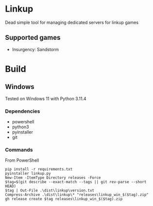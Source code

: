 # Linkup

Dead simple tool for managing dedicated servers for linkup games

## Supported games

- Insurgency: Sandstorm

# Build

## Windows

Tested on Windows 11 with Python 3.11.4

### Dependencies

- powershell
- python3
- pyinstaller
- git

### Commands

From PowerShell

```
pip install -r requirements.txt
pyinstaller linkup.py
New-Item -ItemType Directory releases -Force
$tag=$(git describe --exact-match --tags || git rev-parse --short HEAD)
$tag | Out-File .\dist\linkup\version.txt
Compress-Archive .\dist\linkup\* "releases\linkup_win_$($tag).zip"
gh release create $tag releases\linkup_win_$($tag).zip
```
